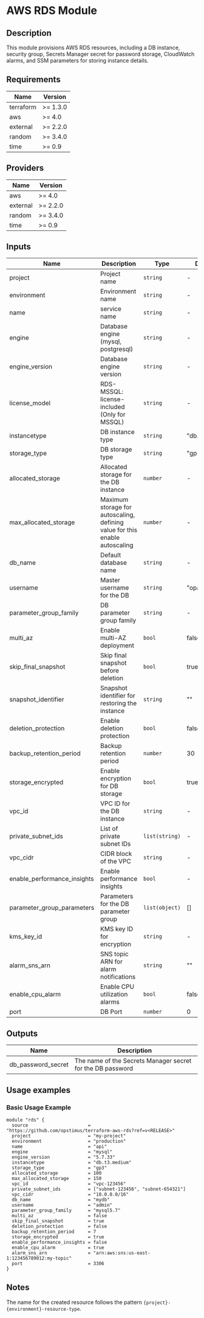# AWS RDS Module

## Description

This module provisions AWS RDS resources, including a DB instance, security group, Secrets Manager secret for password storage, CloudWatch alarms, and SSM parameters for storing instance details.

## Requirements

| Name      | Version  |
|-----------|----------|
| terraform | >= 1.3.0 |
| aws       | >= 4.0   |
| external  | >= 2.2.0 |
| random    | >= 3.4.0 |
| time      | >= 0.9   |

## Providers

| Name | Version  |
|------|----------|
| aws  | >= 4.0   |
| external | >= 2.2.0 |
| random | >= 3.4.0 |
| time | >= 0.9 |

## Inputs

| Name                        | Description                                                                          | Type            | Default           | Required |
|-----------------------------|--------------------------------------------------------------------------------------|-----------------|-------------------|:--------:|
| project                     | Project name                                                                         | `string`        | -                 |   yes    |
| environment                 | Environment name                                                                     | `string`        | -                 |   yes    |
| name                        | service name                                                                         | `string`        | -                 |   yes    |
| engine                      | Database engine (mysql, postgresql)                                                  | `string`        | -                 |   yes    |
| engine_version              | Database engine version                                                              | `string`        | -                 |   yes    |
| license_model               | RDS-MSSQL: license-included (Only for MSSQL)                                         | `string`        | -                 |   no     |
| instancetype                | DB instance type                                                                     | `string`        | "db.t3.micro"     |   no     |
| storage_type                | DB storage type                                                                      | `string`        | "gp2"             |   no     |
| allocated_storage           | Allocated storage for the DB instance                                                | `number`        | -                 |   yes    |
| max_allocated_storage       | Maximum storage for autoscaling, defining value for this enable autoscaling          | `number`        | -                 |   no     |
| db_name                     | Default database name                                                                | `string`        | -                 |   yes    |
| username                    | Master username for the DB                                                           | `string`        | "opadmin"         |   no     |
| parameter_group_family      | DB parameter group family                                                            | `string`        | -                 |   yes    |
| multi_az                    | Enable multi-AZ deployment                                                           | `bool`          | false             |   no     |
| skip_final_snapshot         | Skip final snapshot before deletion                                                  | `bool`          | true              |   no     |
| snapshot_identifier         | Snapshot identifier for restoring the instance                                       | `string`        | ""                |   no     |
| deletion_protection         | Enable deletion protection                                                           | `bool`          | false             |   no     |
| backup_retention_period     | Backup retention period                                                              | `number`        | 30                |   no     |
| storage_encrypted           | Enable encryption for DB storage                                                     | `bool`          | true              |   no     |
| vpc_id                      | VPC ID for the DB instance                                                           | `string`        | -                 |   yes    |
| private_subnet_ids          | List of private subnet IDs                                                           | `list(string)`  | -                 |   yes    |
| vpc_cidr                    | CIDR block of the VPC                                                                | `string`        | -                 |   yes    |
| enable_performance_insights | Enable performance insights                                                          | `bool`          | -                 |   no     |
| parameter_group_parameters  | Parameters for the DB parameter group                                                | `list(object)`  | []                |   no     |
| kms_key_id                  | KMS key ID for encryption                                                            | `string`        | -                 |   no     |
| alarm_sns_arn               | SNS topic ARN for alarm notifications                                                | `string`        | ""                |   no     |
| enable_cpu_alarm            | Enable CPU utilization alarms                                                        | `bool`          | false             |   no     |
| port                        | DB Port                                                                              | `number`        | 0                 |   yes    |

## Outputs

| Name              | Description                          |
|-------------------|--------------------------------------|
| db_password_secret| The name of the Secrets Manager secret for the DB password |

## Usage examples

### Basic Usage Example

```hcl
module "rds" {
  source                      = "https://github.com/opstimus/terraform-aws-rds?ref=v<RELEASE>"
  project                     = "my-project"
  environment                 = "production"
  name                        = "api"
  engine                      = "mysql"
  engine_version              = "5.7.33"
  instancetype                = "db.t3.medium"
  storage_type                = "gp3"
  allocated_storage           = 100
  max_allocated_storage       = 150
  vpc_id                      = "vpc-123456"
  private_subnet_ids          = ["subnet-123456", "subnet-654321"]
  vpc_cidr                    = "10.0.0.0/16"
  db_name                     = "mydb"
  username                    = "admin"
  parameter_group_family      = "mysql5.7"
  multi_az                    = false
  skip_final_snapshot         = true
  deletion_protection         = false
  backup_retention_period     = 7
  storage_encrypted           = true
  enable_performance_insights = false
  enable_cpu_alarm            = true
  alarm_sns_arn               = "arn:aws:sns:us-east-1:123456789012:my-topic"
  port                        = 3306
}
```

## Notes

The name for the created resource follows the pattern `{project}-{environment}-resource-type`.
